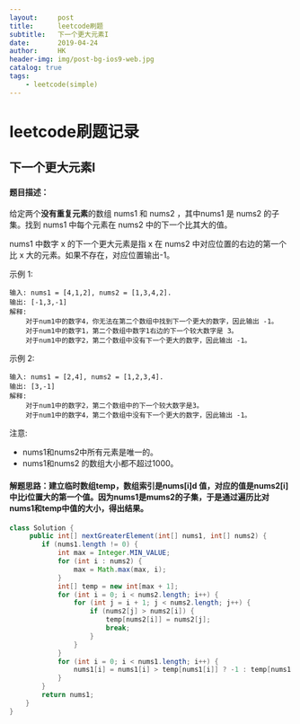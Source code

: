 ```yaml
---
layout:     post
title:      leetcode刷题
subtitle:   下一个更大元素I
date:       2019-04-24
author:     HK
header-img: img/post-bg-ios9-web.jpg
catalog: true
tags:
    - leetcode(simple)
---
```

# leetcode刷题记录
## 下一个更大元素I

#### 题目描述：
给定两个**没有重复元素**的数组 nums1 和 nums2 ，其中nums1 是 nums2 的子集。找到 nums1 中每个元素在 nums2 中的下一个比其大的值。

nums1 中数字 x 的下一个更大元素是指 x 在 nums2 中对应位置的右边的第一个比 x 大的元素。如果不存在，对应位置输出-1。

示例 1:

    输入: nums1 = [4,1,2], nums2 = [1,3,4,2].
    输出: [-1,3,-1]
    解释:
        对于num1中的数字4，你无法在第二个数组中找到下一个更大的数字，因此输出 -1。
        对于num1中的数字1，第二个数组中数字1右边的下一个较大数字是 3。
        对于num1中的数字2，第二个数组中没有下一个更大的数字，因此输出 -1。
示例 2:

    输入: nums1 = [2,4], nums2 = [1,2,3,4].
    输出: [3,-1]
    解释:
        对于num1中的数字2，第二个数组中的下一个较大数字是3。
        对于num1中的数字4，第二个数组中没有下一个更大的数字，因此输出 -1。
注意:

* nums1和nums2中所有元素是唯一的。
* nums1和nums2 的数组大小都不超过1000。

#### 解题思路：建立临时数组temp，数组索引是nums[i]d 值，对应的值是nums2[i]中比i位置大的第一个值。因为nums1是mums2的子集，于是通过遍历比对nums1和temp中值的大小，得出结果。
```java
class Solution {
     public int[] nextGreaterElement(int[] nums1, int[] nums2) {
        if (nums1.length != 0) {
            int max = Integer.MIN_VALUE;
            for (int i : nums2) {
                max = Math.max(max, i);
            }
            int[] temp = new int[max + 1];
            for (int i = 0; i < nums2.length; i++) {
                for (int j = i + 1; j < nums2.length; j++) {
                    if (nums2[j] > nums2[i]) {
                        temp[nums2[i]] = nums2[j];
                        break;
                    }
                }
            }
            for (int i = 0; i < nums1.length; i++) {
                nums1[i] = nums1[i] > temp[nums1[i]] ? -1 : temp[nums1[i]];
            }
        }
        return nums1;
    }
}
```
